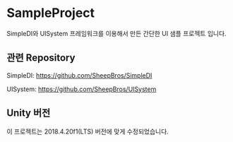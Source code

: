 # SampleProject
SimpleDI와 UISystem 프레임워크를 이용해서 만든 간단한 UI 샘플 프로젝트 입니다.

## 관련 Repository
SimpleDI: https://github.com/SheepBros/SimpleDI

UISystem: https://github.com/SheepBros/UISystem

## Unity 버전
이 프로젝트는 2018.4.20f1(LTS) 버전에 맞게 수정되었습니다.
